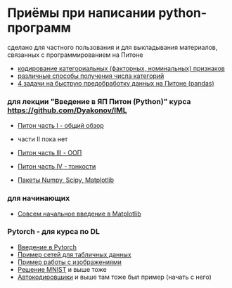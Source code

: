 # Приёмы при написании python-программ

сделано для частного пользования и для выкладывания материалов, связанных с программированием на Питоне

* [кодирование категориальных (факторных, номинальных) признаков](dj_cat_coding.ipynb)
* [различные способы получения числа категорий](dj_value_counts.ipynb)
* [4 задачи на быструю предобработку данных на Питоне (pandas)](dj_fast_preprocessing.ipynb)


### для лекции "Введение в ЯП Питон (Python)" курса https://github.com/Dyakonov/IML
* [Питон часть I - общий обзор](dj_python_0_intro_20181004.ipynb)
* части II пока нет
* [Питон часть III - ООП](dj_python_2_oop_20181004.ipynb)
* [Питон часть IV - тонкости](dj_python_4_tonko_20181004.ipynb)

* [Пакеты Numpy, Scipy, Matplotlib](dj_numpy_20181021.ipynb)

### для начинающих
* [Совсем начальное введение в Matplotlib](dj_matplotlib_intro.ipynb)


### Pytorch - для курса по DL

* [Введение в Pytorch](dj_intro_pytorch20210125.ipynb)
* [Пример сетей для табличных данных](dj_TABLE_example.ipynb)
* [Пример работы с изображениями](book_dl_cnn01_MNIST.ipynb)
* [Решение MNIST](dj_dl_cnn01_MNIST.ipynb) и выше тоже
* [Автокодировщики](dj_AE_20220318.ipynb) и выше там тоже был пример (начать с него)

